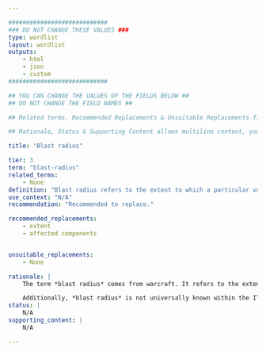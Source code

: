 ```yaml
---

############################
### DO NOT CHANGE THESE VALUES ###
type: wordlist
layout: wordlist
outputs:
    - html
    - json
    - custom
############################

## YOU CAN CHANGE THE VALUES OF THE FIELDS BELOW ##
## DO NOT CHANGE THE FIELD NAMES ##

## Related terms, Recommended Replacements & Unsuitable Replacements fields expect a buletted list using - symbol ##

## Rationale, Status & Supporting Content allows multiline content, you can also use markdown format. Please make use the | symbol is not deleted.

title: "Blast radius"

tier: 3
term: "blast-radius"
related_terms:
    - None
definition: "Blast radius refers to the extent to which a particular vulnerability affects a software project."
use_context: "N/A"
recommendation: "Recommended to replace."

recommended_replacements:
    - extent
    - affected components


unsuitable_replacements:
    - None

rationale: |
    The term *blast radius* comes from warcraft. It refers to the extent of damage caused by an explosion. Many people, including but not limited to those who have served in the military or lived in war zones, could experience triggered reactions or otherwise take offense. 

    Additionally, *blast radius* is not universally known within the IT community, and there is a high risk of it being mistranslated. Both of the recommended replacement terms are clear and unambiguous.
status: | 
    N/A
supporting_content: | 
    N/A

---
```

